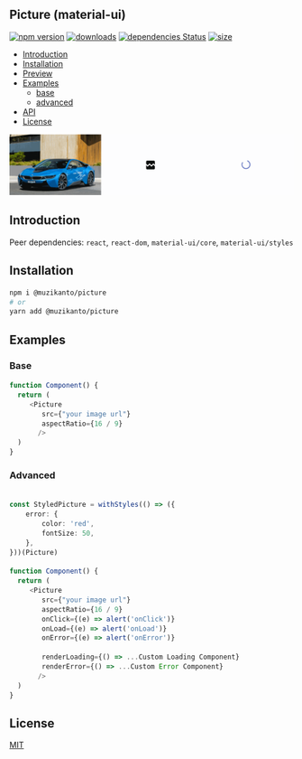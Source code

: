 ## Picture (material-ui)

[![npm version](https://badge.fury.io/js/%40muzikanto%2Fpicture.svg)](https://badge.fury.io/js/%40muzikanto%2Fpicture)
[![downloads](https://img.shields.io/npm/dm/@muzikanto/picture.svg)](https://www.npmjs.com/package/@muzikanto/picture)
[![dependencies Status](https://david-dm.org/muzikanto/picture/status.svg)](https://david-dm.org/muzikanto/picture)
[![size](https://img.shields.io/bundlephobia/minzip/@muzikanto/picture)](https://bundlephobia.com/result?p=@muzikanto/picture)

<!-- TOC -->

-  [Introduction](#introduction)
-  [Installation](#installation)
-  [Preview](#preview)
-  [Examples](#examples)
   -  [base](#base)
   -  [advanced](#advanced)
-  [API](#api)
-  [License](#license)

<!-- /TOC -->

![](https://github.com/Muzikanto/picture/blob/master/picture.gif?raw=true)

## Introduction

Peer dependencies: 
    `react`, `react-dom`,
    `material-ui/core`, `material-ui/styles`

## Installation

```sh
npm i @muzikanto/picture
# or
yarn add @muzikanto/picture
```

## Examples

### Base

```typescript jsx
function Component() {
  return (
     <Picture
        src={"your image url"}
        aspectRatio={16 / 9}
       />
  )
}
```

### Advanced

```typescript jsx

const StyledPicture = withStyles(() => ({
    error: {
        color: 'red',
        fontSize: 50,
    },
}))(Picture)

function Component() {
  return (
     <Picture
        src={"your image url"}
        aspectRatio={16 / 9}
        onClick={(e) => alert('onClick')}
        onLoad={(e) => alert('onLoad')}
        onError={(e) => alert('onError')}
          
        renderLoading={() => ...Custom Loading Component}
        renderError={() => ...Custom Error Component}
       />
  )
}

```

## License

[MIT](LICENSE)
